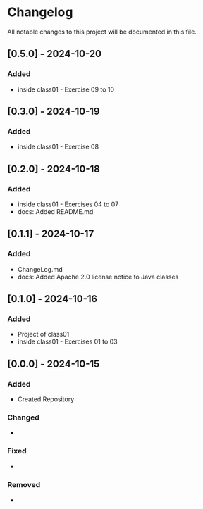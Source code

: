 # Changelog

All notable changes to this project will be documented in this file.

## [0.5.0] - 2024-10-20
### Added
- 	inside class01 - Exercise 09 to 10


## [0.3.0] - 2024-10-19
### Added
- 	inside class01 - Exercise 08


## [0.2.0] - 2024-10-18
### Added
- 	inside class01 - Exercises 04 to 07
-	docs: Added README.md


## [0.1.1] - 2024-10-17
### Added
- 	ChangeLog.md
-	docs: Added Apache 2.0 license notice to Java classes


## [0.1.0] - 2024-10-16
### Added
- Project of class01
- inside class01 - Exercises 01 to 03


## [0.0.0] - 2024-10-15
### Added
- Created Repository

### Changed
- 

### Fixed
-

### Removed
- 
